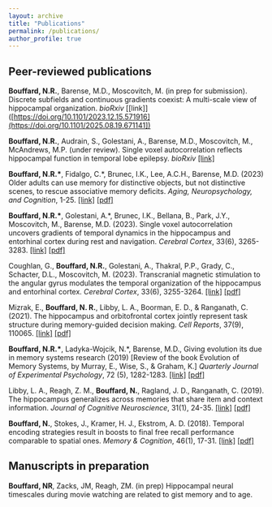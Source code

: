 ```yaml
---
layout: archive
title: "Publications"
permalink: /publications/
author_profile: true
---
```


## Peer-reviewed publications
**Bouffard, N.R.**, Barense, M.D., Moscovitch, M. (in prep for submission). Discrete subfields and continuous gradients coexist: A multi-scale view of hippocampal organization. *bioRxiv* [[link]]([https://doi.org/10.1101/2023.12.15.571916](https://doi.org/10.1101/2025.08.19.671141])

**Bouffard, N.R.**, Audrain, S., Golestani, A., Barense, M.D., Moscovitch, M., McAndrews, M.P. (under review). Single voxel autocorrelation reflects hippocampal function in temporal lobe epilepsy. *bioRxiv* [[link]](https://doi.org/10.1101/2023.12.15.571916)

**Bouffard, N.R.\***, Fidalgo, C.\*, Brunec, I.K., Lee, A.C.H., Barense, M.D. (2023) Older adults can use memory for distinctive objects, but not distinctive scenes, to rescue associative memory deficits. *Aging, Neuropsychology, and Cognition*, 1-25. [[link]](https://doi.org/10.1080/13825585.2023.2170966) [[pdf]](/files/Bouffard_Fidalgo_et_al_ANC_2023.pdf)

**Bouffard, N.R.\***, Golestani, A.\*, Brunec, I.K., Bellana, B., Park, J.Y., Moscovitch, M., Barense, M.D. (2023). Single voxel autocorrelation uncovers gradients of temporal dynamics in the hippocampus and entorhinal cortex during rest and navigation. *Cerebral Cortex*, 33(6), 3265-3283. [[link]](https://doi.org/10.1093/cercor/bhac480) [[pdf]](/files/Bouffard_Golestani_et_al_CerCor_2023.pdf)

Coughlan, G., **Bouffard, N.R.**, Golestani, A., Thakral, P.P., Grady, C., Schacter, D.L., Moscovitch, M. (2023). Transcranial magnetic stimulation to the angular gyrus modulates the temporal organization of the hippocampus and entorhinal cortex. *Cerebral Cortex*, 33(6), 3255-3264. [[link]](https://doi.org/10.1093/cercor/bhac273) [[pdf]](/files/Coughlan_Bouffard_et_al_CerCor_2023.pdf)

Mizrak, E., **Bouffard, N. R.**, Libby, L. A., Boorman, E. D., & Ranganath, C. (2021). The hippocampus and orbitofrontal cortex jointly represent task structure during memory-guided decision making. *Cell Reports*, 37(9), 110065. [[link]](https://doi.org/10.1016/j.celrep.2021.110065) [[pdf]](/files/Mizrak_Bouffard_et_al_Cell_Reports_2021.pdf)

**Bouffard, N.R.\***, Ladyka-Wojcik, N.\*, Barense, M.D., Giving evolution its due in memory systems research (2019) [Review of the book Evolution of Memory Systems, by Murray, E., Wise, S., & Graham, K.] *Quarterly Journal of Experimental Psychology*, 72 (5), 1282-1283. [[link]](https://journals.sagepub.com/doi/abs/10.1177/1747021819832227) [[pdf]](/files/Bouffard_Ladyka_Barense_QJEP_2019.pdf)

Libby, L. A., Reagh, Z. M., **Bouffard, N.**, Ragland, J. D., Ranganath, C. (2019). The hippocampus generalizes across memories that share item and context information. *Journal of Cognitive Neuroscience*, 31(1), 24-35. [[link]](https://doi.org/10.1162/jocn_a_01345) [[pdf]](/files/Libby_et_al_J_Cog_Neuro_2018.pdf)

**Bouffard, N.**, Stokes, J., Kramer, H. J., Ekstrom, A. D. (2018). Temporal encoding strategies result in boosts to final free recall performance comparable to spatial ones. *Memory & Cognition*, 46(1), 17-31. [[link]](https://doi.org/10.3758/s13421-017-0742-z) [[pdf]](/files/Bouffard_Ekstrom_Mem&Cog_2018.pdf)

## Manuscripts in preparation
**Bouffard, NR**, Zacks, JM, Reagh, ZM. (in prep) Hippocampal neural timescales during movie watching are related to gist memory and to age.

